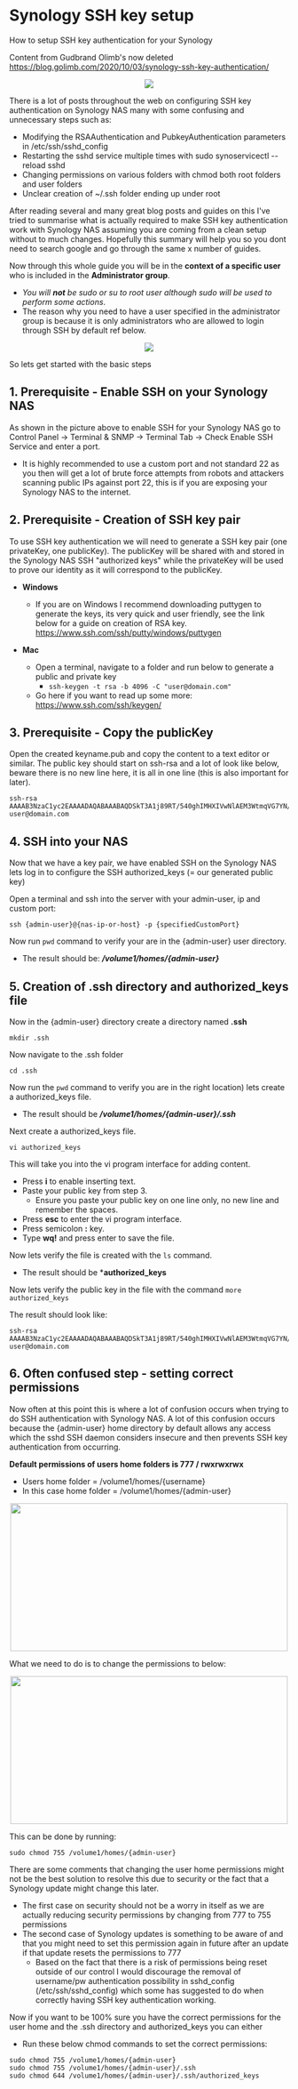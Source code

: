 # Synology SSH key setup
How to setup SSH key authentication for your Synology

Content from Gudbrand Olimb's now deleted https://blog.golimb.com/2020/10/03/synology-ssh-key-authentication/

<p align="center"><img src="/images/icon.jpg"></p>

There is a lot of posts throughout the web on configuring SSH key authentication on Synology NAS many with some confusing and unnecessary steps such as:
- Modifying the RSAAuthentication and PubkeyAuthentication parameters in /etc/ssh/sshd_config
- Restarting the sshd service multiple times with sudo synoservicectl --reload sshd
- Changing permissions on various folders with chmod both root folders and user folders
- Unclear creation of ~/.ssh folder ending up under root

After reading several and many great blog posts and guides on this I've tried to summarise what is actually required to make SSH key authentication work with Synology NAS assuming you are coming from a clean setup without to much changes. Hopefully this summary will help you so you dont need to search google and go through the same x number of guides.

Now through this whole guide you will be in the **context of a specific user** who is included in the **Administrator group**.
- _You will_ ***not*** _be sudo or su to root user although sudo will be used to perform some actions_.
- The reason why you need to have a user specified in the administrator group is because it is only administrators who are allowed to login through SSH by default ref below.

<p align="center"><img src="/images/image-1.png"></p>

So lets get started with the basic steps

## 1. Prerequisite - Enable SSH on your Synology NAS
As shown in the picture above to enable SSH for your Synology NAS go to Control Panel -> Terminal & SNMP -> Terminal Tab -> Check Enable SSH Service and enter a port.

- It is highly recommended to use a custom port and not standard 22 as you then will get a lot of brute force attempts from robots and attackers scanning public IPs against port 22, this is if you are exposing your Synology NAS to the internet.

## 2. Prerequisite - Creation of SSH key pair
To use SSH key authentication we will need to generate a SSH key pair (one privateKey, one publicKey). The publicKey will be shared with and stored in the Synology NAS SSH "authorized keys" while the privateKey will be used to prove our identity as it will correspond to the publicKey.

- **Windows**
   - If you are on Windows I recommend downloading puttygen to generate the keys, its very quick and user friendly, see the link below for a guide on creation of RSA key.
https://www.ssh.com/ssh/putty/windows/puttygen

- **Mac**
   - Open a terminal, navigate to a folder and run below to generate a public and private key
      - `ssh-keygen -t rsa -b 4096 -C "user@domain.com"`
   - Go here if you want to read up some more: https://www.ssh.com/ssh/keygen/

## 3. Prerequisite - Copy the publicKey
Open the created keyname.pub and copy the content to a text editor or similar. The public key should start on ssh-rsa and a lot of look like below, beware there is no new line here, it is all in one line (this is also important for later).
```
ssh-rsa AAAAB3NzaC1yc2EAAAADAQABAAABAQDSkT3A1j89RT/540ghIMHXIVwNlAEM3WtmqVG7YN/wYwtsJ8iCszg4/lXQsfLFxYmEVe8L9atgtMGCi5QdYPl4X/c+5YxFfm88Yjfx+2xEgUdOr864eaI22yaNMQ0AlyilmK+PcSyxKP4dzkf6B5Nsw8lhfB5n9F5md6GHLLjOGuBbHYlesKJKnt2cMzzS90BdRk73qW6wJ+MCUWo+cyBFZVGOzrjJGEcHewOCbVs+IJWBFSi6w1enbKGc+RY9KrnzeDKWWqzYnNofiHGVFAuMxrmZOasqlTIKiC2UK3RmLxZicWiQmPnpnjJRo7pL0oYM9r/sIWzD6i2S9szDy6aZ user@domain.com
```

## 4. SSH into your NAS
Now that we have a key pair, we have enabled SSH on the Synology NAS lets log in to configure the SSH authorized_keys (= our generated public key)

Open a terminal and ssh into the server with your admin-user, ip and custom port: 

```
ssh {admin-user}@{nas-ip-or-host} -p {specifiedCustomPort}
```

Now run `pwd` command to verify your are in the {admin-user} user directory. 
- The result should be: ***/volume1/homes/{admin-user}***

## 5. Creation of .ssh directory and authorized_keys file
Now in the {admin-user} directory create a directory named **.ssh**

```
mkdir .ssh
```

Now navigate to the .ssh folder

```
cd .ssh
```

Now run the `pwd` command to verify you are in the right location) lets create a authorized_keys file.
  - The result should be ***/volume1/homes/{admin-user}/.ssh***

Next create a authorized_keys file.

```
vi authorized_keys
```

This will take you into the vi program interface for adding content.

- Press **i** to enable inserting text.
- Paste your public key from step 3.
   - Ensure you paste your public key on one line only, no new line and remember the spaces.
- Press **esc** to enter the vi program interface.
- Press semicolon **:** key.
- Type **wq!** and press enter to save the file.

Now lets verify the file is created with the `ls` command.
  - The result should be ***authorized_keys**

Now lets verify the public key in the file with the command `more authorized_keys`

The result should look like:

```
ssh-rsa AAAAB3NzaC1yc2EAAAADAQABAAABAQDSkT3A1j89RT/540ghIMHXIVwNlAEM3WtmqVG7YN/wYwtsJ8iCszg4/lXQsfLFxYmEVe8L9atgtMGCi5QdYPl4X/c+5YxFfm88Yjfx+2xEgUdOr864eaI22yaNMQ0AlyilmK+PcSyxKP4dzkf6B5Nsw8lhfB5n9F5md6GHLLjOGuBbHYlesKJKnt2cMzzS90BdRk73qW6wJ+MCUWo+cyBFZVGOzrjJGEcHewOCbVs+IJWBFSi6w1enbKGc+RY9KrnzeDKWWqzYnNofiHGVFAuMxrmZOasqlTIKiC2UK3RmLxZicWiQmPnpnjJRo7pL0oYM9r/sIWzD6i2S9szDy6aZ user@domain.com
```

## 6. Often confused step - setting correct permissions
Now often at this point this is where a lot of confusion occurs when trying to do SSH authentication with Synology NAS. A lot of this confusion occurs because the {admin-user} home directory by default allows any access which the sshd SSH daemon considers insecure and then prevents SSH key authentication from occurring.

**Default permissions of users home folders is 777 / rwxrwxrwx**
- Users home folder = /volume1/homes/{username}
- In this case home folder = /volume1/homes/{admin-user}

<p align="center"><img src="/images/image-2.png" width="500" height="266"></p>

What we need to do is to change the permissions to below:

<p align="center"><img src="/images/image-3.png" width="500" height="266"></p>

This can be done by running:
```
sudo chmod 755 /volume1/homes/{admin-user}
```
There are some comments that changing the user home permissions might not be the best solution to resolve this due to security or the fact that a Synology update might change this later.
- The first case on security should not be a worry in itself as we are actually reducing security permissions by changing from 777 to 755 permissions
- The second case of Synology updates is something to be aware of and that you might need to set this permission again in future after an update if that update resets the permissions to 777
  - Based on the fact that there is a risk of permissions being reset outside of our control I would discourage the removal of username/pw authentication possibility in sshd_config (/etc/ssh/sshd_config) which some has suggested to do when correctly having SSH key authentication working.
 
Now if you want to be 100% sure you have the correct permissions for the user home and the .ssh directory and authorized_keys you can either
- Run these below chmod commands to set the correct permissions:
```
sudo chmod 755 /volume1/homes/{admin-user}
sudo chmod 755 /volume1/homes/{admin-user}/.ssh
sudo chmod 644 /volume1/homes/{admin-user}/.ssh/authorized_keys
```

